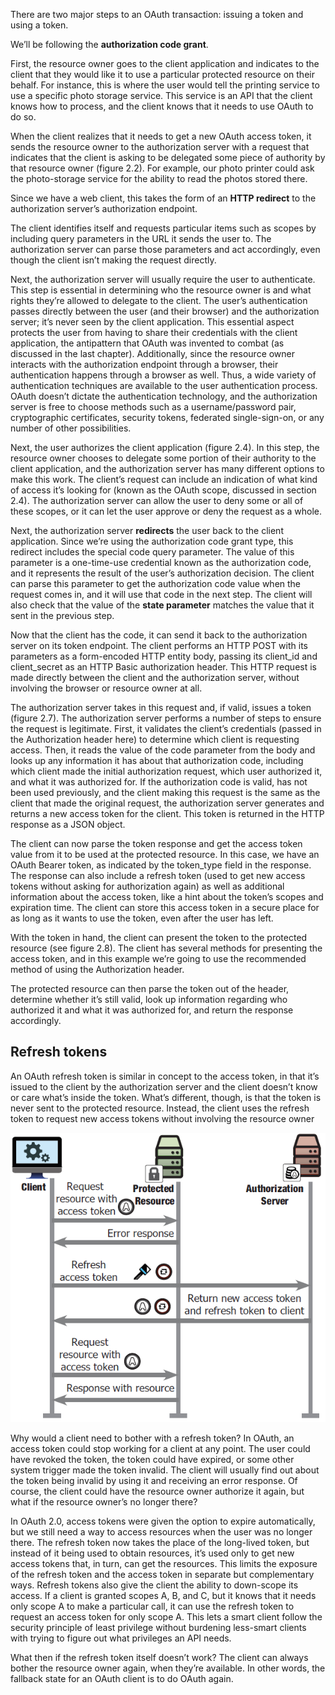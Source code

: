 There are two major steps to an OAuth transaction: issuing a token and using a token.

We’ll be following the **authorization code grant**.

First, the resource owner goes to the client application and indicates to the client that they would like it to use a particular protected resource on their behalf. For instance, this is where the user would tell the
printing service to use a specific photo storage service. This service is an API that the client knows how to process, and the client knows that it needs to use OAuth to do so.

When the client realizes that it needs to get a new OAuth access token, it sends the resource owner to the authorization server with a request that indicates that the client is asking to be delegated some piece of authority by that resource owner (figure 2.2). For example, our photo printer could ask the photo-storage service for the ability to read the photos stored there.

Since we have a web client, this takes the form of an **HTTP redirect** to the authorization server’s authorization endpoint.

The client identifies itself and requests particular items such as scopes by including query parameters in the URL it sends the user to. The authorization server can parse those parameters and act accordingly, even though the client isn’t making the request directly.

Next, the authorization server will usually require the user to authenticate. This step is essential in determining who the resource owner is and what rights they’re allowed to delegate to the client. The user’s authentication passes directly between the user (and their browser) and the authorization server; it’s never seen by the client application. This essential aspect protects the user from having to share their credentials with the client application, the antipattern that OAuth was invented to combat (as discussed in the last chapter). Additionally, since the resource owner interacts with the authorization endpoint through a browser, their authentication happens through a browser as well. Thus, a wide variety of authentication techniques are available to the user authentication process. OAuth doesn’t dictate the authentication technology, and the authorization server is free to choose methods such as a username/password pair, cryptographic certificates, security tokens, federated single-sign-on, or any number of other possibilities.

Next, the user authorizes the client application (figure 2.4). In this step, the resource owner chooses to delegate some portion of their authority to the client application, and the authorization server has many different options to make this work. The client’s request can include an indication of what kind of access it’s looking for (known as the OAuth scope, discussed in section 2.4). The authorization server can allow the user to deny some or all of these scopes, or it can let the user approve or deny the request as a whole.

Next, the authorization server **redirects** the user back to the client application. Since we’re using the authorization code grant type, this redirect includes the special code query parameter. The value of this parameter is a one-time-use credential known as the authorization code, and it represents the result of the user’s authorization decision. The client can parse this parameter to get the authorization code value when the request comes in, and it will use that code in the next step. The client will also check that the value of the **state parameter** matches the value that it sent in the previous step.

Now that the client has the code, it can send it back to the authorization server on its token endpoint. The client performs an HTTP POST with its parameters as a form-encoded HTTP entity body, passing its client_id and client_secret as an HTTP Basic authorization header. This HTTP request is made directly between the client and the authorization server, without involving the browser or resource owner at all.

The authorization server takes in this request and, if valid, issues a token (figure 2.7). The authorization server performs a number of steps to ensure the request is legitimate. First, it validates the client’s credentials (passed in the Authorization header here) to determine which client is requesting access. Then, it reads the value of the code parameter from the body and looks up any information it has about that authorization code, including which client made the initial authorization request, which user authorized it, and what it was authorized for. If the authorization code is valid, has not been used previously, and the client making this request is the same as the client that made the original request, the authorization server generates and returns a new access
token for the client. This token is returned in the HTTP response as a JSON object.

The client can now parse the token response and get the access token value from it to be used at the protected resource. In this case, we have an OAuth Bearer token, as indicated by the token_type field in the response. The response can also include a refresh token (used to get new access tokens without asking for authorization again) as well as additional information about the access token, like a hint about the token’s scopes and expiration time. The client can store this access token in a secure place for as long as it wants to use the token, even after the user has left.

With the token in hand, the client can present the token to the protected resource (see figure 2.8). The client has several methods for presenting the access token, and in this example we’re going to use the recommended method of using the Authorization header.

The protected resource can then parse the token out of the header, determine whether it’s still valid, look up information regarding who authorized it and what it was authorized for, and return the response accordingly.

## Refresh tokens

An OAuth refresh token is similar in concept to the access token, in that it’s issued to the client by the authorization server and the client doesn’t know or care what’s inside the token. What’s different, though, is that the token is never sent to the protected resource. Instead, the client uses the refresh token to request new access tokens without involving the resource owner

<img src="https://github.com/KiraDiShira/OAuth2/blob/master/OAuthDance/Images/od1.PNG" />

Why would a client need to bother with a refresh token? In OAuth, an access token could stop working for a client at any point. The user could have revoked the token, the token could have expired, or some other system trigger made the token invalid. The client will usually find out about the token being invalid by using it and receiving an error response. Of course, the client could have the resource owner authorize it again, but what if the resource owner’s no longer there?

In OAuth 2.0, access tokens were given the option to expire automatically, but we still need a way to access resources when the user was
no longer there. The refresh token now takes the place of the long-lived token, but instead of it being used to obtain resources, it’s used only to get new access tokens that, in turn, can get the resources. This limits the exposure of the refresh token and the access token in separate but complementary ways. Refresh tokens also give the client the ability to down-scope its access. If a client is granted scopes A, B, and C, but it knows that it needs only scope A to make a particular call, it can use the refresh token to request an access token for only scope A. This lets a smart client follow the security principle of least privilege without burdening less-smart clients with trying to figure out what privileges an API needs.

What then if the refresh token itself doesn’t work? The client can always bother the resource owner again, when they’re available. In other words, the fallback state for an OAuth client is to do OAuth again.
